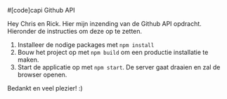 #[code]capi Github API

Hey Chris en Rick. Hier mijn inzending van de Github API opdracht.
Hieronder de instructies om deze op te zetten.

1. Installeer de nodige packages met `npm install`
2. Bouw het project op met `npm build` om een productie installatie te maken.
3. Start de applicatie op met `npm start`. De server gaat draaien en zal de browser openen.

Bedankt en veel plezier! :)